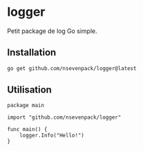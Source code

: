 # logger

Petit package de log Go simple.

## Installation

```bash
go get github.com/nsevenpack/logger@latest
```
## Utilisation

```golang
package main

import "github.com/nsevenpack/logger"

func main() {
	logger.Info("Hello!")
}
```